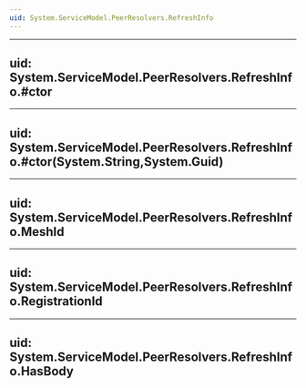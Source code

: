 ```yaml
---
uid: System.ServiceModel.PeerResolvers.RefreshInfo
---
```


---
uid: System.ServiceModel.PeerResolvers.RefreshInfo.#ctor
---

---
uid: System.ServiceModel.PeerResolvers.RefreshInfo.#ctor(System.String,System.Guid)
---

---
uid: System.ServiceModel.PeerResolvers.RefreshInfo.MeshId
---

---
uid: System.ServiceModel.PeerResolvers.RefreshInfo.RegistrationId
---

---
uid: System.ServiceModel.PeerResolvers.RefreshInfo.HasBody
---
